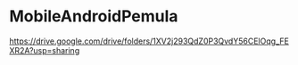 # MobileAndroidPemula
https://drive.google.com/drive/folders/1XV2j293QdZ0P3QvdY56CElOqg_FEXR2A?usp=sharing
